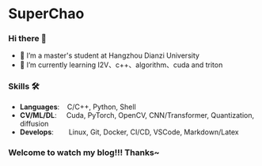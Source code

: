 # SuperChao
### Hi there 👋
- 📕 I’m a master's student at Hangzhou Dianzi University
- 🌱 I’m currently learning I2V、c++、algorithm、cuda and triton
### Skills 🛠️
- **Languages**: &nbsp;&nbsp;                C/C++, Python, Shell
- **CV/ML/DL**: &nbsp;&nbsp;&nbsp;           Cuda, PyTorch, OpenCV, CNN/Transformer, Quantization, diffusion
- **Develops**:  &nbsp;&nbsp;&nbsp;&nbsp;    Linux, Git, Docker, CI/CD, VSCode, Markdown/Latex  
### Welcome to watch my blog!!! Thanks~
